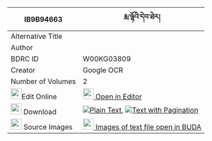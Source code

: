|IB9B94663|རྨ་ལྷོའི་དེབ་ཐེར། 
| --- | --- 
|Alternative Title |
|Author | 
|BDRC ID | W00KG03809
|Creator | Google OCR
|Number of Volumes| 2
|<img width="25" src="https://img.icons8.com/color/25/000000/edit-property.png">Edit Online| [<img width="25" src="https://avatars.githubusercontent.com/u/45091458?s=200&v=4"> Open in Editor](http://editor.openpecha.org/IB9B94663)
|<img width="25" src="https://img.icons8.com/fluent/48/000000/download-2.png"/>  Download | [![](https://img.icons8.com/color/20/000000/txt.png)Plain Text](https://github.com/Openpecha/IB9B94663/releases/download/v1/ma_lho_i_debter_plain_IB9B94663.zip), [![](https://img.icons8.com/color/20/000000/txt.png)Text with Pagination](https://github.com/Openpecha/IB9B94663/releases/download/v1/ma_lho_i_debter_pages_IB9B94663.zip)
|<img width="25" src="https://img.icons8.com/plasticine/100/000000/pictures-folder.png"/>  Source Images | [<img width="25" src="https://library.bdrc.io/icons/BUDA-small.svg"> Images of text file open in BUDA](https://library.bdrc.io/show/bdr:W00KG03809)